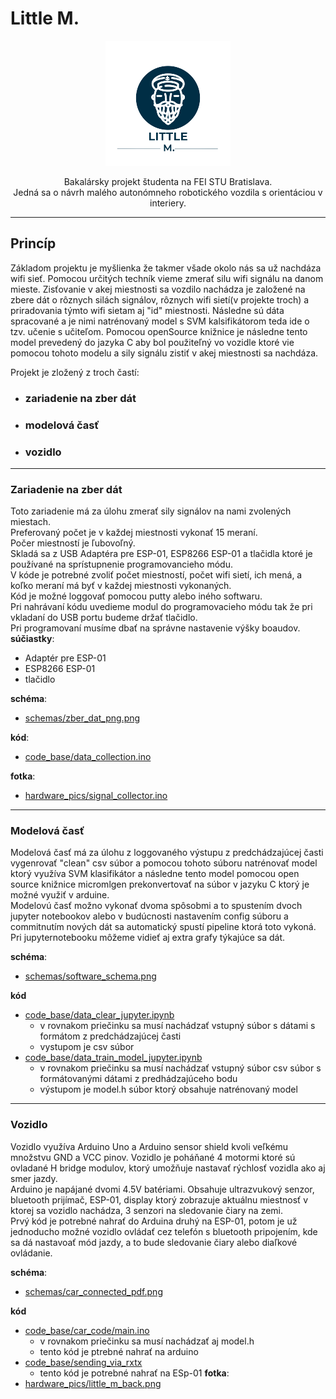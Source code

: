 # **Little M.**
<div style="text-align:center">
    <img src="presentation/little_m_logo_no_bg.png"/>

Bakalársky projekt študenta na FEI STU Bratislava.<br> Jedná sa o návrh malého autonómneho robotického vozdila s orientáciou v interiery.
</div>

---

## **Princíp**
Základom projektu je myšlienka že takmer všade okolo nás sa už nachdáza wifi sieť. Pomocou určitých techník vieme zmerať silu wifi signálu na danom mieste.
Zisťovanie v akej miestnosti sa vozdilo nachádza je založené na zbere dát o rôznych silách signálov, rôznych wifi sietí(v projekte troch) a priradovania týmto wifi sietam aj "id" miestnosti. Následne sú dáta spracované a je nimi natrénovaný model s SVM kalsifikátorom teda ide o tzv. učenie s učiteľom. Pomocou openSource knižnice je následne tento model prevedený do jazyka C aby bol použiteľný vo vozidle ktoré vie pomocou tohoto modelu a sily signálu zistiť v akej miestnosti sa nachdáza.

Projekt je zložený z troch častí: 
- ### zariadenie na zber dát

- ### modelová časť
- ### vozidlo
---
### **Zariadenie na zber dát**
Toto zariadenie má za úlohu zmerať sily signálov na nami zvolených miestach.\
Preferovaný počet je v každej miestnosti vykonať 15 meraní.\
Počer miestností je ľubovoľný.\
Skladá sa z USB Adaptéra pre ESP-01, ESP8266 ESP-01 a tlačidla ktoré je používané na sprístupnenie programovancieho módu.\
V kóde je potrebné zvoliť počet miestností, počet wifi sietí, ich mená, a koľko meraní má byť v každej miestnosti vykonaných.\
Kód je možné loggovať pomocou putty alebo iného softwaru.\
Pri nahrávaní kódu uvedieme modul do programovacieho módu tak že pri vkladaní do USB portu budeme držať tlačidlo.\
Pri programovaní musíme dbať na správne nastavenie výšky boaudov.\
**súčiastky**:
- Adaptér pre ESP-01
- ESP8266 ESP-01
- tlačidlo

**schéma**: 
- [schemas/zber_dat_png.png](https://github.com/TvarozekRastislav/Little-M./blob/main/schemas/zber_dat_png.png)

**kód**:
- [code_base/data_collection.ino](https://github.com/TvarozekRastislav/Little-M./blob/main/code_base/data_collection/data_collection.ino)

**fotka**:
- [hardware_pics/signal_collector.ino](https://github.com/TvarozekRastislav/Little-M./blob/main/hardware_pics/signal_collector.png)

---
### **Modelová časť**

Modelová časť má za úlohu z loggovaného výstupu z predchádzajúcej časti vygenrovať "clean" csv súbor a pomocou tohoto súboru natrénovať model ktorý využíva SVM klasifikátor a následne tento model pomocou open source knižnice micromlgen prekonvertovať na súbor v jazyku C ktorý je možné využiť v arduine.\
Modelovú časť možno vykonať dvoma spôsobmi a to spustením dvoch jupyter notebookov alebo v budúcnosti nastavením config súboru a commitnutím nových dát sa automatický spustí pipeline ktorá toto vykoná.
Pri jupyternotebooku môžeme vidieť aj extra grafy týkajúce sa dát.

**schéma**:
- [schemas/software_schema.png](https://github.com/TvarozekRastislav/Little-M./blob/main/schemas/software_schema.PNG)

**kód**
- [code_base/data_clear_jupyter.ipynb](https://github.com/TvarozekRastislav/Little-M./blob/main/code_base/data_clear_jupyter.ipynb)
    - v rovnakom priečinku sa musí nachádzať vstupný súbor s dátami s formátom z predchádzajúcej časti
    - vystupom je csv súbor 
- [code_base/data_train_model_jupyter.ipynb](https://github.com/TvarozekRastislav/Little-M./blob/main/code_base/data_train_model_jupyter.ipynb)
    - v rovnakom priečinku sa musí nachádzať vstupný súbor csv súbor s formátovanými dátami z predhádzajúceho bodu
    - výstupom je model.h súbor ktorý obsahuje natrénovaný model

---
### **Vozidlo**
Vozidlo využíva Arduino Uno a Arduino sensor shield kvoli veľkému množstvu GND a VCC pinov. Vozidlo je poháňané 4 motormi ktoré sú ovladané H bridge modulov, ktorý umožňuje nastavať rýchlosť vozidla ako aj smer jazdy.\
 Arduino je napájané dvomi 4.5V batériami.
 Obsahuje ultrazvukový senzor, bluetooth prijímač, ESP-01, display ktorý zobrazuje aktuálnu miestnosť v ktorej sa vozidlo nachádza, 3 senzori na sledovanie čiary na zemi.\
 Prvý kód je potrebné nahrať do Arduina druhý na ESP-01, potom je už jednoducho možné vozidlo ovládať cez telefón s bluetooth pripojením, kde sa dá nastavoať mód jazdy, a to bude sledovanie čiary alebo diaľkové ovládanie.

 **schéma**:
- [schemas/car_connected_pdf.png](https://github.com/TvarozekRastislav/Little-M./blob/main/schemas/car_connected_pdf.pdf)

**kód**
- [code_base/car_code/main.ino](https://github.com/TvarozekRastislav/Little-M./blob/main/code_base/data_clear_jupyter.ipynb)
    - v rovnakom priečinku sa musí nachádzať aj model.h
    - tento kód je ptrebné nahrať na arduino
- [code_base/sending_via_rxtx](https://github.com/TvarozekRastislav/Little-M./blob/main/code_base/auto_wifi_signal_sender/sending_via_rxtx/sending_via_rxtx.ino)
    - tento kód je potrebné nahrať na ESp-01
**fotka**:
- [hardware_pics/little_m_back.png](https://github.com/TvarozekRastislav/Little-M./blob/main/hardware_pics/little_m_back.png)
